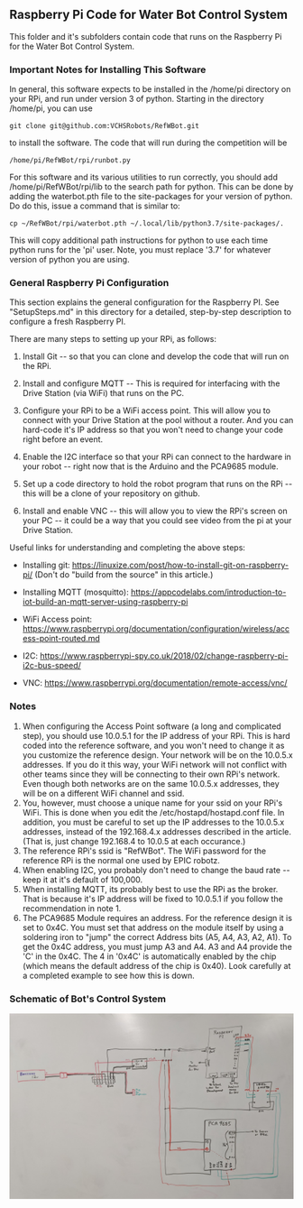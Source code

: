 ## Raspberry Pi Code for Water Bot Control System

This folder and it's subfolders contain code that runs on the
Raspberry Pi for the Water Bot Control System. 

### Important Notes for Installing This Software

In general, this software expects to be installed in the /home/pi directory on your RPi,
and run under version 3 of python.  Starting in the directory /home/pi, you can use

    git clone git@github.com:VCHSRobots/RefWBot.git

to install the software.  The code that will run during the competition will be 

    /home/pi/RefWBot/rpi/runbot.py

For this software and its various utilities to run correctly, you should add /home/pi/RefWBot/rpi/lib to the search path for python.  This can be done by adding the waterbot.pth file to the site-packages for your version of python.  Do do this, issue a command that is 
similar to:

    cp ~/RefWBot/rpi/waterbot.pth ~/.local/lib/python3.7/site-packages/.

This will copy additional path instructions for python to use each time python runs for the
'pi' user.  Note, you must replace '3.7' for whatever version of python you are using.

### General Raspberry Pi Configuration

This section explains the general configuration for the Raspberry PI.  See "SetupSteps.md" in this directory for a detailed, step-by-step description to configure a fresh Raspberry PI. 

There are many steps to setting up your RPi, as follows:

1. Install Git -- so that you can clone and develop the code that will run on the RPi.

2. Install and configure MQTT -- This is required for interfacing with the Drive Station (via WiFi) that runs on the PC.

3. Configure your RPi to be a WiFi access point.  This will allow you to connect with your Drive Station at the pool without a router.  And you can hard-code it's IP address so that you won't need to change your code right before an event.

4. Enable the I2C interface so that your RPi can connect to the hardware in your robot -- right now that is the Arduino and the PCA9685 module.

5. Set up a code directory to hold the robot program that runs on the RPi -- this will be a clone of your repository on github.

6. Install and enable VNC -- this will allow you to view the RPi's screen on your PC -- it could be a way that you could see video from the pi at your Drive Station.  

Useful links for understanding and completing the above steps:

- Installing git: 
    https://linuxize.com/post/how-to-install-git-on-raspberry-pi/ 
    (Don't do "build from the source" in this article.)

- Installing MQTT (mosquitto): https://appcodelabs.com/introduction-to-iot-build-an-mqtt-server-using-raspberry-pi

- WiFi Access point: https://www.raspberrypi.org/documentation/configuration/wireless/access-point-routed.md

- I2C: 
https://www.raspberrypi-spy.co.uk/2018/02/change-raspberry-pi-i2c-bus-speed/

- VNC: 
https://www.raspberrypi.org/documentation/remote-access/vnc/

### Notes
1. When configuring the Access Point software (a long and complicated step), you should use 10.0.5.1 for the IP address of your RPi.  This is hard coded into the reference software, and you won't need to change it as you customize the reference design.  Your network will be on the 10.0.5.x addresses. If you do it this way, your WiFi network will not conflict with other teams since they will be connecting to their own RPi's network.  Even though both networks are on the same 10.0.5.x addresses, they will be on a different WiFi channel and ssid.
2. You, however, must choose a unique name for your ssid on your RPi's WiFi.  This is done when you edit the /etc/hostapd/hostapd.conf file.  In addition, you must be careful to set up the IP addresses to the 10.0.5.x addresses, instead of the 192.168.4.x addresses described in the article. (That is, just change 192.168.4 to 10.0.5 at each occurance.)
3. The reference RPi's ssid is "RefWBot".  The WiFi password for the reference RPi is the normal one used by EPIC robotz. 
4. When enabling I2C, you probably don't need to change the baud rate -- keep it at it's default of 100,000.
5. When installing MQTT, its probably best to use the RPi as the broker.  That is because it's IP address will be fixed to 10.0.5.1 if you follow the recommendation in note 1.
6. The PCA9685 Module requires an address.  For the reference design it is set to 0x4C. You must set that address on the module itself by using a soldering iron to "jump" the correct Address bits (A5, A4, A3, A2, A1).  To get the 0x4C address, you must jump A3 and A4.  A3 and A4 provide the 'C' in the 0x4C.  The 4 in '0x4C' is automatically enabled by the chip (which means the default address of the chip is 0x40). Look carefully at a completed example to see how this is down.

### Schematic of Bot's Control System
![schematic](RPiHardware.PNG)
